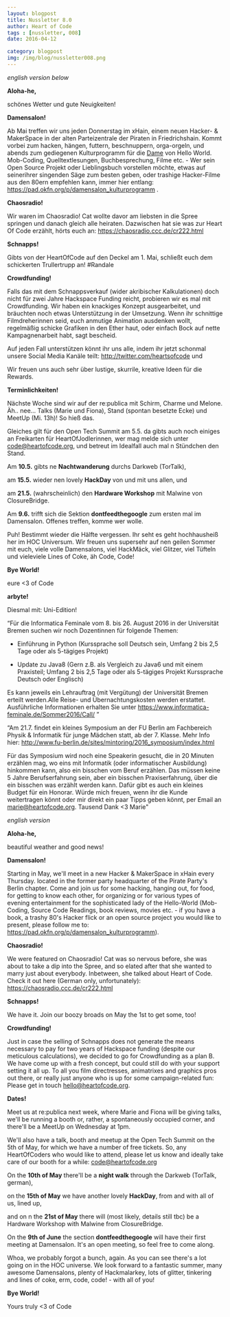 ```yaml
---
layout: blogpost
title: Nussletter 8.0
author: Heart of Code
tags : [nussletter, 008]
date: 2016-04-12

category: blogpost
img: /img/blog/nussletter008.png
---
```

*english version below*


**Aloha-he,**

schönes Wetter und gute Neuigkeiten!


**Damensalon!**

Ab Mai treffen wir uns jeden Donnerstag im xHain, einem neuen Hacker- & MakerSpace in der alten Parteizentrale der Piraten in Friedrichshain. Kommt vorbei zum hacken, hängen, futtern, beschnuppern, orga-orgeln, und abends zum gediegenen Kulturprogramm für die <a href="https://www.youtube.com/watch?v=JJ58_qGvIJk" target="_blank">Dame</a> von Hello World. Mob-Coding, Quelltextlesungen, Buchbesprechung, Filme etc. - Wer sein Open Source Projekt oder Lieblingsbuch vorstellen möchte, etwas auf seinerihrer singenden Säge zum besten geben, oder trashige Hacker-Filme aus den 80ern empfehlen kann, immer hier entlang: https://pad.okfn.org/p/damensalon_kulturprogramm .


**Chaosradio!**

Wir waren im Chaosradio! Cat wollte davor am liebsten in die Spree springen und danach gleich alle heiraten. Dazwischen hat sie was zur Heart Of Code erzählt, hörts euch an: https://chaosradio.ccc.de/cr222.html


**Schnapps!**

Gibts von der HeartOfCode auf den Deckel am 1. Mai, schließt euch dem schickerten Trullertrupp an! #Randale


**Crowdfunding!**

Falls das mit dem Schnappsverkauf (wider akribischer Kalkulationen) doch nicht für zwei Jahre Hackspace Funding reicht, probieren wir es mal mit Crowdfunding. Wir haben ein knackiges Konzept ausgearbeitet, und bräuchten noch etwas Unterstützung in der Umsetzung. Wenn ihr schnittige Filmdreherinnen seid, euch anmutige Animation ausdenken wollt, regelmäßig schicke Grafiken in den Ether haut, oder einfach Bock auf nette Kampagnenarbeit habt, sagt bescheid.


Auf jeden Fall unterstützen könnt ihr uns alle, indem ihr jetzt schonmal unsere Social Media Kanäle teilt: http://twitter.com/heartsofcode und


Wir freuen uns auch sehr über lustige, skurrile, kreative Ideen für die Rewards.


**Terminlichkeiten!**

Nächste Woche sind wir auf der re:publica mit Schirm, Charme und Melone. Äh.. nee... Talks (Marie und Fiona), Stand (spontan besetzte Ecke) und MeetUp (Mi. 13h)! So hieß das.

Gleiches gilt für den Open Tech Summit am 5.5. da gibts auch noch einiges an Freikarten für HeartOfJodlerinnen, wer mag melde sich unter code@heartofcode.org, und betreut im Idealfall auch mal n Stündchen den Stand.


Am **10.5.** gibts ne **Nachtwanderung** durchs Darkweb (TorTalk),

am **15.5.** wieder nen lovely  **HackDay** von und mit uns allen, und

am **21.5.** (wahrscheinlich) den **Hardware Workshop** mit Malwine von ClosureBridge.


Am **9.6.** trifft sich die Sektion **dontfeedthegoogle** zum ersten mal im Damensalon. Offenes treffen, komme wer wolle.


Puh! Bestimmt wieder die Hälfte vergessen. Ihr seht es geht hochhausheiß her im HOC Universum. Wir freuen uns supersehr auf nen geilen Sommer mit euch, viele volle Damensalons, viel HackMäck, viel Glitzer, viel Tüfteln und vieleviele Lines of Coke, äh Code, Code!


**Bye World!**

eure <3 of Code




**arbyte!**

Diesmal mit: Uni-Edition!


“Für die Informatica Feminale vom 8. bis 26. August 2016 in der Universität Bremen suchen wir noch Dozentinnen für folgende Themen:

- Einführung in Python
(Kurssprache soll Deutsch sein, Umfang 2 bis 2,5 Tage oder als 5-tägiges Projekt)

- Update zu Java8
(Gern z.B. als Vergleich zu Java6 und mit einem Praxisteil;
Umfang 2 bis 2,5 Tage oder als 5-tägiges Projekt
Kurssprache Deutsch oder Englisch)

Es kann jeweils ein Lehrauftrag (mit Vergütung) der Universität Bremen erteilt werden.Alle Reise- und Übernachtungskosten werden erstattet.
Ausführliche Informationen erhalten Sie unter
https://www.informatica-feminale.de/Sommer2016/Call/ ”


“Am 21.7. findet ein kleines Symposium an der FU Berlin am Fachbereich Physik &  Informatik für junge Mädchen statt, ab der 7. Klasse. Mehr Info hier: http://www.fu-berlin.de/sites/mintoring/2016_symposium/index.html

Für das Symposium wird noch eine Speakerin gesucht, die in 20 Minuten erzählen mag, wo eins mit Informatik (oder informatischer Ausbildung) hinkommen kann, also ein bisschen vom Beruf erzählen. Das müssen keine 5 Jahre Berufserfahrung sein, aber ein bisschen Praxiserfahrung, über die ein bisschen was erzählt werden kann. Dafür gibt es auch ein kleines Budget für ein Honorar. Würde mich freuen, wenn ihr die Kunde weitertragen könnt oder mir direkt ein paar Tipps geben könnt, per Email an marie@heartofcode.org. Tausend Dank <3 Marie"

*english version*

**Aloha-he,**

beautiful weather and good news!

**Damensalon!**

Starting in May, we'll meet in a new Hacker & MakerSpace in xHain every Thursday. located in the former party headquarter of the Pirate Party's Berlin chapter. Come and join us for some hacking, hanging out, for food, for getting to know each other, for organizing or for various types of evening entertainment for the sophisticated lady of the Hello-World (Mob-Coding, Source Code Readings, book reviews, movies etc. - if you have a book, a trashy 80's Hacker flick or an open source project you would like to present, please follow me to: https://pad.okfn.org/p/damensalon_kulturprogramm).


**Chaosradio!**

We were featured on Chaosradio! Cat was so nervous before, she was about to take a dip into the Spree, and so elated after that she wanted to marry just about everybody. Inbetween, she talked about Heart of Code. Check it out here (German only, unfortunately): https://chaosradio.ccc.de/cr222.html


**Schnapps!**

We have it. Join our boozy broads on May the 1st to get some, too!


**Crowdfunding!**

Just in case the selling of Schnapps does not generate the means necessary to pay for two years of Hackspace funding (despite our meticulous calculations), we decided to go for Crowdfunding as a plan B. We have come up with a fresh concept, but could still do with your support setting it all up. To all you film directresses, animatrixes and graphics pros out there, or really just anyone who is up for some campaign-related fun: Please get in touch hello@heartofcode.org.


**Dates!**

Meet us at re:publica next week, where Marie and Fiona will be giving talks, we'll be running a booth or, rather, a spontaneously occupied corner, and there'll be a MeetUp on Wednesday at 1pm.

We'll also have a talk, booth and meetup at the Open Tech Summit on the 5th of May, for which we have a number of free tickets. So, any HeartOfCoders who would like to attend, please let us know and ideally take care of our booth for a while: code@heartofcode.org

On the **10th of May** there'll be a **night walk** through the Darkweb (TorTalk, german),

on the **15th of May** we have another lovely **HackDay**, from and with all of us, lined up,

and on n the **21st of May** there will (most likely, details still tbc) be a Hardware Workshop with Malwine from ClosureBridge.


On the **9th of June** the section **dontfeedthegoogle** will have their first meeting at Damensalon. It's an open meeting, so feel free to come along.


Whoa, we probably forgot a bunch, again. As you can see there's a lot going on in the HOC universe. We look forward to a fantastic summer, many awesome Damensalons, plenty of Hackmalarkey, lots of glitter, tinkering and lines of coke, erm, code, code! -  with all of you!


**Bye World!**

Yours truly <3 of Code
